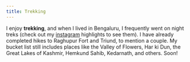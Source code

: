 ```yaml
---
title: Trekking
--- 
```

I enjoy **trekking**, and when I lived in Bengaluru, I frequently went on night treks (check out my [instagram](https://ayushgupta.tech/ig) highlights to see them). I have already completed hikes to Raghupur Fort and Triund, to mention a couple. My bucket list still includes places like the Valley of Flowers, Har ki Dun, the Great Lakes of Kashmir, Hemkund Sahib, Kedarnath, and others. Soon!

